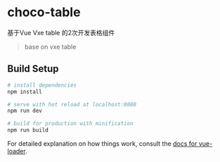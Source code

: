 # choco-table
 基于Vue Vxe table 的2次开发表格组件

> base on vxe table

## Build Setup

``` bash
# install dependencies
npm install

# serve with hot reload at localhost:8080
npm run dev

# build for production with minification
npm run build
```

For detailed explanation on how things work, consult the [docs for vue-loader](http://vuejs.github.io/vue-loader).
